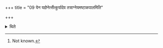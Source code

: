 +++
title = "09 येन यज्ञेनेर्त्सेत्कुर्यादेव तत्राग्नेयमष्टाकपालमिति"

+++

<details><summary>थिते</summary>

9. “He should definitely offer the sacrificial bread on eight potsherds to Agni in any sacrifice by means of which the sacrificer desires to prosper” —thus is known from a Brāhmaṇa text.[^1]   


[^1]: Not known.
</details>
